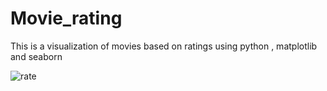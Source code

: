 # Movie_rating
This is a visualization of movies based on ratings using python , matplotlib and seaborn

![rate](https://github.com/lamianjum/Movie_rating/assets/88738693/e3ae8136-e442-4436-a1bc-81929af61429)
